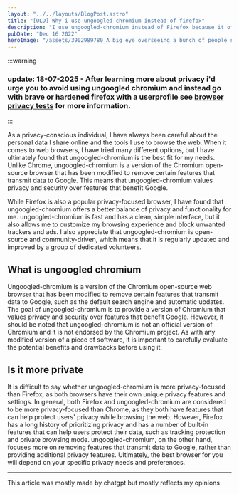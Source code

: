 ```yaml
---
layout: "../../layouts/BlogPost.astro"
title: "[OLD] Why i use ungoogled chromium instead of firefox"
description: "I use ungoogled-chromium instead of Firefox because it offers a privacy-focused, customizable, and open-source alternative to Chrome that is perfect for my needs."
pubDate: "Dec 16 2022"
heroImage: "/assets/3902989780_A big eye overseeing a bunch of people standing in_xl-beta-v2-2-2.png"
---
```


:::warning
### update: 18-07-2025 - After learning more about privacy i'd urge you to avoid using ungoogled chromium and instead go with brave or hardened firefox with a userprofile see [browser privacy tests](https://privacytests.org/) for more information.
:::


As a privacy-conscious individual, I have always been careful about the personal data I share online and the tools I use to browse the web. When it comes to web browsers, I have tried many different options, but I have ultimately found that ungoogled-chromium is the best fit for my needs. Unlike Chrome, ungoogled-chromium is a version of the Chromium open-source browser that has been modified to remove certain features that transmit data to Google. This means that ungoogled-chromium values privacy and security over features that benefit Google.

While Firefox is also a popular privacy-focused browser, I have found that ungoogled-chromium offers a better balance of privacy and functionality for me. ungoogled-chromium is fast and has a clean, simple interface, but it also allows me to customize my browsing experience and block unwanted trackers and ads. I also appreciate that ungoogled-chromium is open-source and community-driven, which means that it is regularly updated and improved by a group of dedicated volunteers.

## What is ungoogled chromium

Ungoogled-chromium is a version of the Chromium open-source web browser that has been modified to remove certain features that transmit data to Google, such as the default search engine and automatic updates. The goal of ungoogled-chromium is to provide a version of Chromium that values privacy and security over features that benefit Google. However, it should be noted that ungoogled-chromium is not an official version of Chromium and it is not endorsed by the Chromium project. As with any modified version of a piece of software, it is important to carefully evaluate the potential benefits and drawbacks before using it.

## Is it more private

It is difficult to say whether ungoogled-chromium is more privacy-focused than Firefox, as both browsers have their own unique privacy features and settings. In general, both Firefox and ungoogled-chromium are considered to be more privacy-focused than Chrome, as they both have features that can help protect users' privacy while browsing the web. However, Firefox has a long history of prioritizing privacy and has a number of built-in features that can help users protect their data, such as tracking protection and private browsing mode. ungoogled-chromium, on the other hand, focuses more on removing features that transmit data to Google, rather than providing additional privacy features. Ultimately, the best browser for you will depend on your specific privacy needs and preferences.

---

This article was mostly made by chatgpt but mostly reflects my opinions
